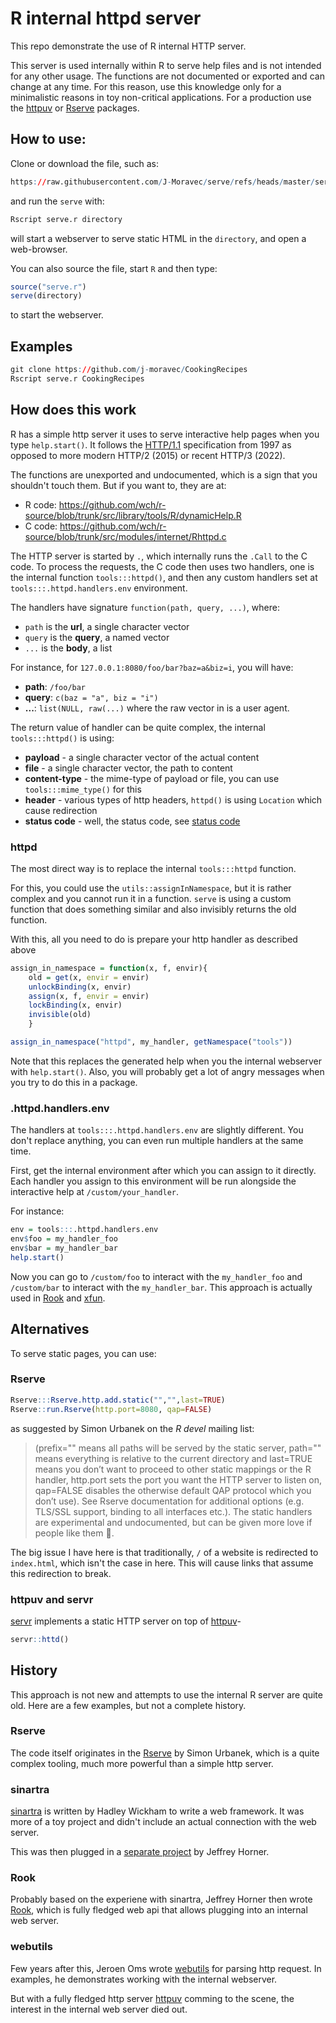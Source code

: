 # R internal httpd server

This repo demonstrate the use of R internal HTTP server.

This server is used internally within R to serve help files and is not intended for any other usage.
The functions are not documented or exported and can change at any time.
For this reason, use this knowledge only for a minimalistic reasons in toy non-critical applications.
For a production use the [httpuv](https://cran.r-project.org/web/packages/httpuv/index.html) or [Rserve](https://cran.r-project.org/web/packages/Rserve/index.html) packages.

## How to use:

Clone or download the file, such as:

```r
https://raw.githubusercontent.com/J-Moravec/serve/refs/heads/master/serve.r
```

and run the `serve` with:

```r
Rscript serve.r directory
```

will start a webserver to serve static HTML in the `directory`, and open a web-browser.

You can also source the file, start `R` and then type:

```r
source("serve.r")
serve(directory)
```

to start the webserver.

## Examples

```r
git clone https://github.com/j-moravec/CookingRecipes
Rscript serve.r CookingRecipes
```

## How does this work

R has a simple http server it uses to serve interactive help pages when you type `help.start()`.
It follows the [HTTP/1.1](https://http.dev/1.1) specification from 1997 as opposed to more modern HTTP/2 (2015) or recent HTTP/3 (2022).

The functions are unexported and undocumented, which is a sign that you shouldn't touch them.
But if you want to, they are at:

 * R code: https://github.com/wch/r-source/blob/trunk/src/library/tools/R/dynamicHelp.R
 * C code: https://github.com/wch/r-source/blob/trunk/src/modules/internet/Rhttpd.c

The HTTP server is started by `.`, which internally runs the `.Call` to the C code.
To process the requests, the C code then uses two handlers, one is the internal function `tools:::httpd()`, and then any custom handlers set at `tools:::.httpd.handlers.env` environment.

The handlers have signature `function(path, query, ...)`, where:

* `path` is the **url**, a single character vector
* `query` is the **query**, a named vector
* `...` is the **body**, a list

For instance, for `127.0.0.1:8080/foo/bar?baz=a&biz=i`, you will have:

* **path**: `/foo/bar`
* **query**: `c(baz = "a", biz = "i")`
* **...**: `list(NULL, raw(...)` where the raw vector in is a user agent.

The return value of handler can be quite complex, the internal `tools:::httpd()` is using:

 * **payload** - a single character vector of the actual content
 * **file** - a single character vector, the path to content
 * **content-type** - the mime-type of payload or file, you can use `tools:::mime_type()` for this
 * **header** - various types of http headers, `httpd()` is using `Location` which cause redirection
 * **status code** - well, the status code, see [status code](https://developer.mozilla.org/en-US/docs/Web/HTTP/Status)

### httpd

The most direct way is to replace the internal `tools:::httpd` function.

For this, you could use the `utils::assignInNamespace`, but it is rather complex and you cannot run it in a function.
`serve` is using a custom function that does something similar and also invisibly returns the old function.

With this, all you need to do is prepare your http handler as described above

```r
assign_in_namespace = function(x, f, envir){
    old = get(x, envir = envir)
    unlockBinding(x, envir)
    assign(x, f, envir = envir)
    lockBinding(x, envir)
    invisible(old)
    }

assign_in_namespace("httpd", my_handler, getNamespace("tools"))
```

Note that this replaces the generated help when you the internal webserver with `help.start()`.
Also, you will probably get a lot of angry messages when you try to do this in a package.

### .httpd.handlers.env

The handlers at `tools:::.httpd.handlers.env` are slightly different.
You don't replace anything, you can even run multiple handlers at the same time.

First, get the internal environment after which you can assign to it directly.
Each handler you assign to this environment will be run alongside the interactive help at
`/custom/your_handler`.

For instance:

```r
env = tools:::.httpd.handlers.env
env$foo = my_handler_foo
env$bar = my_handler_bar
help.start()
```

Now you can go to `/custom/foo` to interact with the `my_handler_foo` and `/custom/bar` to interact with the `my_handler_bar`.
This approach is actually used in [Rook](https://cran.r-project.org/web/packages/Rook/index.html) and [xfun](https://cran.r-project.org/web/packages/xfun/index.html).

## Alternatives

To serve static pages, you can use:

### Rserve

```r
Rserve:::Rserve.http.add.static("","",last=TRUE)
Rserve::run.Rserve(http.port=8080, qap=FALSE)
```

as suggested by Simon Urbanek on the _R devel_ mailing list:

> (prefix="" means all paths will be served by the static server, path="" means everything is relative to the current directory and last=TRUE means you don’t want to proceed to other static mappings or the R handler, http.port sets the port you want the HTTP server to listen on, qap=FALSE disables the otherwise default QAP protocol which you don’t use).
> See Rserve documentation for additional options (e.g. TLS/SSL support, binding to all interfaces etc.). The static handlers are experimental and undocumented, but can be given more love if people like them 🙂.

The big issue I have here is that traditionally, `/` of a website is redirected to `index.html`, which isn't the case in here.
This will cause links that assume this redirection to break.

### httpuv and servr

[servr](https://cran.r-project.org/web/packages/servr/index.html) implements a static HTTP server on top of [httpuv](https://cran.r-project.org/web/packages/httpuv/index.html)-

```r
servr::httd()
```

## History

This approach is not new and attempts to use the internal R server are quite old.
Here are a few examples, but not a complete history.

### Rserve

The code itself originates in the [Rserve](https://cran.r-project.org/web/packages/Rserve/index.html) by Simon Urbanek,
which is a quite complex tooling, much more powerful than a simple http server.

### sinartra

[sinartra](https://github.com/hadley/sinartra) is written by Hadley Wickham to write a web framework.
It was more of a toy project and didn't include an actual connection with the web server.

This was then plugged in a [separate project](https://github.com/jeffreyhorner/sinartra_example) by Jeffrey Horner.

### Rook

Probably based on the experiene with sinartra, Jeffrey Horner then wrote [Rook](https://github.com/evanbiederstedt/Rook/),
which is fully fledged web api that allows plugging into an internal web server.

### webutils

Few years after this, Jeroen Oms wrote [webutils](https://github.com/jeroen/webutils) for parsing http request.
In examples, he demonstrates working with the internal webserver.

But with a fully fledged http server [httpuv](https://cran.r-project.org/web/packages/httpuv/index.html) comming to the scene,
the interest in the internal web server died out.
